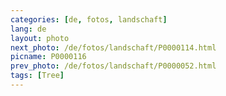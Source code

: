 ```yaml
---
categories: [de, fotos, landschaft]
lang: de
layout: photo
next_photo: /de/fotos/landschaft/P0000114.html
picname: P0000116
prev_photo: /de/fotos/landschaft/P0000052.html
tags: [Tree]
---
```

